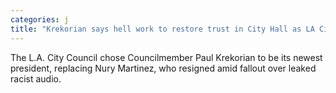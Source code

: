 ```yaml
---
categories: j
title: "Krekorian says hell work to restore trust in City Hall as LA City Council president"
---
```

The L.A. City Council chose Councilmember Paul Krekorian to be its newest president, replacing Nury Martinez, who resigned amid fallout over leaked racist audio.